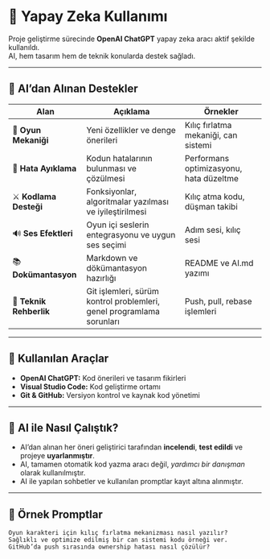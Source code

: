 # 🤝 Yapay Zeka Kullanımı

Proje geliştirme sürecinde **OpenAI ChatGPT** yapay zeka aracı aktif şekilde kullanıldı.  
AI, hem tasarım hem de teknik konularda destek sağladı.

---

## 🤖 AI’dan Alınan Destekler

| Alan               | Açıklama                                           | Örnekler                             |
|--------------------|---------------------------------------------------|------------------------------------|
| 🎯 **Oyun Mekaniği**   | Yeni özellikler ve denge önerileri                 | Kılıç fırlatma mekaniği, can sistemi |
| 🐞 **Hata Ayıklama**   | Kodun hatalarının bulunması ve çözülmesi           | Performans optimizasyonu, hata düzeltme |
| ⚔️ **Kodlama Desteği** | Fonksiyonlar, algoritmalar yazılması ve iyileştirilmesi | Kılıç atma kodu, düşman takibi      |
| 🔊 **Ses Efektleri**   | Oyun içi seslerin entegrasyonu ve uygun ses seçimi | Adım sesi, kılıç sesi                |
| 📚 **Dokümantasyon**   | Markdown ve dökümantasyon hazırlığı                 | README ve AI.md yazımı              |
| 🧠 **Teknik Rehberlik**| Git işlemleri, sürüm kontrol problemleri, genel programlama sorunları | Push, pull, rebase işlemleri        |

---

## 🔧 Kullanılan Araçlar

- **OpenAI ChatGPT:** Kod önerileri ve tasarım fikirleri  
- **Visual Studio Code:** Kod geliştirme ortamı  
- **Git & GitHub:** Versiyon kontrol ve kaynak kod yönetimi  

---

## 📌 AI ile Nasıl Çalıştık?

- AI’dan alınan her öneri geliştirici tarafından **incelendi**, **test edildi** ve projeye **uyarlanmıştır**.  
- AI, tamamen otomatik kod yazma aracı değil, *yardımcı bir danışman* olarak kullanılmıştır.  
- AI ile yapılan sohbetler ve kullanılan promptlar kayıt altına alınmıştır.  

---

## 📝 Örnek Promptlar

```plaintext
Oyun karakteri için kılıç fırlatma mekanizması nasıl yazılır?  
Sağlıklı ve optimize edilmiş bir can sistemi kodu örneği ver.  
GitHub’da push sırasında ownership hatası nasıl çözülür?
